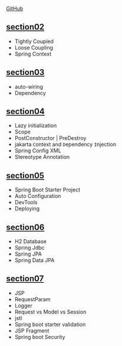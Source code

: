 [GitHub](https://github.com/in28minutes/master-spring-and-spring-boot)

## [section02](spring/src/main/java/com/udemy/spring/section02)

- Tightly Coupled
- Loose Coupling
- Spring Context

## [section03](spring/src/main/java/com/udemy/spring/section03)

- auto-wiring
- Dependency

## [section04](spring/src/main/java/com/udemy/spring/section04)

- Lazy initialization
- Scope
- PostConstructor | PreDestroy
- jakarta `C`ontext and `D`ependency `I`njection
- Spring Config XML
- Stereotype Annotation

## [section05](springboot/src/main/java/com/udemy/springboot/section05)

- Spring Boot Starter Project
- Auto Configuration
- DevTools
- Deploying

## [section06](springboot/src/main/java/com/udemy/springboot/section06)

- H2 Database
- Spring Jdbc
- Spring JPA
- Spring Data JPA

## [section07](springbootweb/src/main/java/com/udemy/springbootweb/section07)

- JSP
- RequestParam
- Logger
- Request vs Model vs Session
- jstl
- Spring boot starter validation
- JSP Fragment
- Spring boot Security